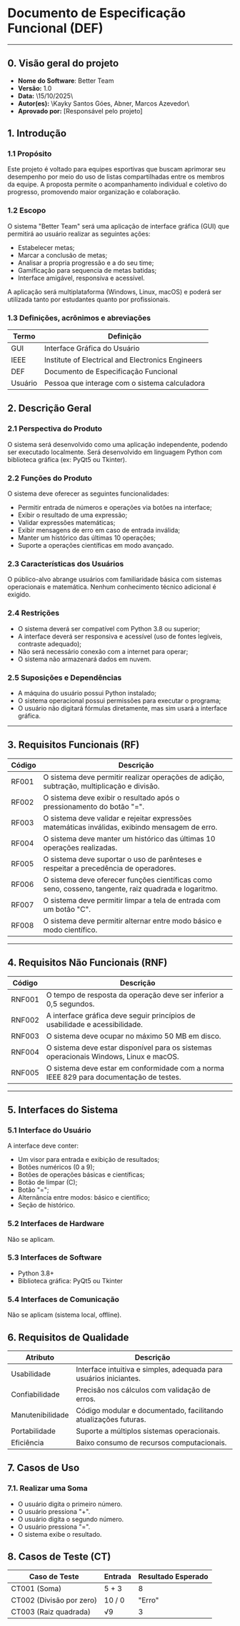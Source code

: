 
# **Documento de Especificação Funcional (DEF)**

---

## 0. Visão geral do projeto

- **Nome do Software**: Better Team
- **Versão:** 1.0
- **Data:** \15/10/2025\
- **Autor(es):** \Kayky Santos Góes, Abner, Marcos Azevedor\
- **Aprovado por:** \[Responsável pelo projeto\]

## 1. Introdução

### 1.1 Propósito

Este projeto é voltado para equipes esportivas que buscam aprimorar seu desempenho por meio do uso de listas compartilhadas entre os membros da equipe. A proposta permite o acompanhamento individual e coletivo do progresso, promovendo maior organização e colaboração.

### 1.2 Escopo

O sistema "Better Team" será uma aplicação de interface gráfica (GUI) que permitirá ao usuário realizar as seguintes ações:

* Estabelecer metas;
* Marcar a conclusão de metas;
* Analisar a propria progressão  e a do seu time;
* Gamificação para sequencia de metas batidas;
* Interface amigável, responsiva e acessível.

A aplicação será multiplataforma (Windows, Linux, macOS) e poderá ser utilizada tanto por estudantes quanto por profissionais.

### 1.3 Definições, acrônimos e abreviações

| Termo   | Definição                                         |
| ------- | ------------------------------------------------- |
| GUI     | Interface Gráfica do Usuário                      |
| IEEE    | Institute of Electrical and Electronics Engineers |
| DEF     | Documento de Especificação Funcional              |
| Usuário | Pessoa que interage com o sistema calculadora     |

## 2. Descrição Geral

### 2.1 Perspectiva do Produto

O sistema será desenvolvido como uma aplicação independente, podendo ser executado localmente. Será desenvolvido em linguagem Python com biblioteca gráfica (ex: PyQt5 ou Tkinter).

### 2.2 Funções do Produto

O sistema deve oferecer as seguintes funcionalidades:

* Permitir entrada de números e operações via botões na interface;
* Exibir o resultado de uma expressão;
* Validar expressões matemáticas;
* Exibir mensagens de erro em caso de entrada inválida;
* Manter um histórico das últimas 10 operações;
* Suporte a operações científicas em modo avançado.

### 2.3 Características dos Usuários

O público-alvo abrange usuários com familiaridade básica com sistemas operacionais e matemática. Nenhum conhecimento técnico adicional é exigido.

### 2.4 Restrições

* O sistema deverá ser compatível com Python 3.8 ou superior;
* A interface deverá ser responsiva e acessível (uso de fontes legíveis, contraste adequado);
* Não será necessário conexão com a internet para operar;
* O sistema não armazenará dados em nuvem.

### 2.5 Suposições e Dependências

* A máquina do usuário possui Python instalado;
* O sistema operacional possui permissões para executar o programa;
* O usuário não digitará fórmulas diretamente, mas sim usará a interface gráfica.

---

## 3. Requisitos Funcionais (RF)

| Código | Descrição                                                                                            |
| ------ | ---------------------------------------------------------------------------------------------------- |
| RF001  | O sistema deve permitir realizar operações de adição, subtração, multiplicação e divisão.            |
| RF002  | O sistema deve exibir o resultado após o pressionamento do botão "=".                                |
| RF003  | O sistema deve validar e rejeitar expressões matemáticas inválidas, exibindo mensagem de erro.       |
| RF004  | O sistema deve manter um histórico das últimas 10 operações realizadas.                              |
| RF005  | O sistema deve suportar o uso de parênteses e respeitar a precedência de operadores.                 |
| RF006  | O sistema deve oferecer funções científicas como seno, cosseno, tangente, raiz quadrada e logaritmo. |
| RF007  | O sistema deve permitir limpar a tela de entrada com um botão "C".                                   |
| RF008  | O sistema deve permitir alternar entre modo básico e modo científico.                                |

---

## 4. Requisitos Não Funcionais (RNF)

| Código | Descrição                                                                              |
| ------ | -------------------------------------------------------------------------------------- |
| RNF001 | O tempo de resposta da operação deve ser inferior a 0,5 segundos.                      |
| RNF002 | A interface gráfica deve seguir princípios de usabilidade e acessibilidade.            |
| RNF003 | O sistema deve ocupar no máximo 50 MB em disco.                                        |
| RNF004 | O sistema deve estar disponível para os sistemas operacionais Windows, Linux e macOS.  |
| RNF005 | O sistema deve estar em conformidade com a norma IEEE 829 para documentação de testes. |

---

## 5. Interfaces do Sistema

### 5.1 Interface do Usuário

A interface deve conter:

* Um visor para entrada e exibição de resultados;
* Botões numéricos (0 a 9);
* Botões de operações básicas e científicas;
* Botão de limpar (C);
* Botão "=";
* Alternância entre modos: básico e científico;
* Seção de histórico.

### 5.2 Interfaces de Hardware

Não se aplicam.

### 5.3 Interfaces de Software

* Python 3.8+
* Biblioteca gráfica: PyQt5 ou Tkinter

### 5.4 Interfaces de Comunicação

Não se aplicam (sistema local, offline).


## 6. Requisitos de Qualidade

| Atributo         | Descrição                                                         |
| ---------------- | ----------------------------------------------------------------- |
| Usabilidade      | Interface intuitiva e simples, adequada para usuários iniciantes. |
| Confiabilidade   | Precisão nos cálculos com validação de erros.                     |
| Manutenibilidade | Código modular e documentado, facilitando atualizações futuras.   |
| Portabilidade    | Suporte a múltiplos sistemas operacionais.                        |
| Eficiência       | Baixo consumo de recursos computacionais.                         |

## 7. Casos de Uso

### 7.1. Realizar uma Soma

- O usuário digita o primeiro número.
- O usuário pressiona "+".
- O usuário digita o segundo número.
- O usuário pressiona "=".
- O sistema exibe o resultado.

## **8. Casos de Teste (CT)**  

| **Caso de Teste**        | **Entrada** | **Resultado Esperado** |
| ------------------------ | ----------- | ---------------------- |
| CT001 (Soma)             | 5 + 3       | 8                      |
| CT002 (Divisão por zero) | 10 / 0      | "Erro"                 |
| CT003 (Raiz quadrada)    | √9          | 3                      |
